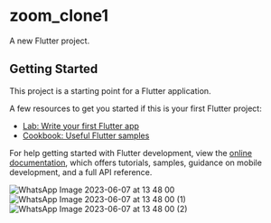# zoom_clone1

A new Flutter project.

## Getting Started

This project is a starting point for a Flutter application.

A few resources to get you started if this is your first Flutter project:

- [Lab: Write your first Flutter app](https://docs.flutter.dev/get-started/codelab)
- [Cookbook: Useful Flutter samples](https://docs.flutter.dev/cookbook)

For help getting started with Flutter development, view the
[online documentation](https://docs.flutter.dev/), which offers tutorials,
samples, guidance on mobile development, and a full API reference.

![WhatsApp Image 2023-06-07 at 13 48 00](https://github.com/Vijayprakashjangid/Zoom-clone-with-flutter-and-firebase/assets/87078252/7402dfac-b37c-4e44-8a0a-41bfce835a47)
![WhatsApp Image 2023-06-07 at 13 48 00 (1)](https://github.com/Vijayprakashjangid/Zoom-clone-with-flutter-and-firebase/assets/87078252/43cc1e62-f0df-49d4-80fb-3d04d2e61a88)
![WhatsApp Image 2023-06-07 at 13 48 00 (2)](https://github.com/Vijayprakashjangid/Zoom-clone-with-flutter-and-firebase/assets/87078252/84c80806-18d7-499e-a27b-55e05b3f7cf2)

